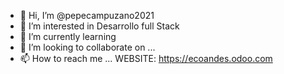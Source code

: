 - 👋 Hi, I’m @pepecampuzano2021
- 👀 I’m interested in Desarrollo full Stack 
- 🌱 I’m currently learning 
- 💞️ I’m looking to collaborate on ...
- 📫 How to reach me ...
WEBSITE: https://ecoandes.odoo.com
<!---
pepecampuzano2021/pepecampuzano2021 is a ✨ special ✨ repository because its `README.md` (this file) appears on your GitHub profile.
You can click the Preview link to take a look at your changes.
--->
